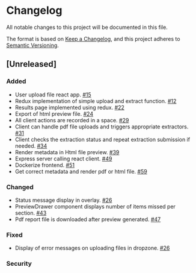 # Changelog
All notable changes to this project will be documented in this file.

The format is based on [Keep a Changelog](https://keepachangelog.com/en/1.0.0/),
and this project adheres to [Semantic Versioning](https://semver.org/spec/v2.0.0.html).

## [Unreleased]

### Added
- User upload file react app. [#15](https://github.com/clowder-framework/CONSORT-frontend/issues/15)
- Redux implementation of simple upload and extract function. [#12](https://github.com/clowder-framework/CONSORT-frontend/issues/12)
- Results page implemented using redux. [#22](https://github.com/clowder-framework/CONSORT-frontend/issues/22)
- Export of html preview file. [#24](https://github.com/clowder-framework/CONSORT-frontend/issues/24)
- All client actions are recorded in a space. [#29](https://github.com/clowder-framework/CONSORT-frontend/issues/29)
- Client can handle pdf file uploads and triggers appropriate extractors. [#31](https://github.com/clowder-framework/CONSORT-frontend/issues/31)
- Client checks the extraction status and repeat extraction submission if needed. [#34](https://github.com/clowder-framework/CONSORT-frontend/issues/34)
- Render metadata in Html file preview. [#39](https://github.com/clowder-framework/CONSORT-frontend/issues/39)
- Express server calling react client. [#49](https://github.com/clowder-framework/CONSORT-frontend/issues/49)
- Dockerize frontend. [#51](https://github.com/clowder-framework/CONSORT-frontend/issues/51)
- Get correct metadata and render pdf or html file. [#59](https://github.com/clowder-framework/CONSORT-frontend/issues/59)

### Changed
- Status message display in overlay. [#26](https://github.com/clowder-framework/CONSORT-frontend/issues/26)
- PreviewDrawer component displays number of items missed per section. [#43](https://github.com/clowder-framework/CONSORT-frontend/issues/43)
- Pdf report file is downloaded after preview generated. [#47](https://github.com/clowder-framework/CONSORT-frontend/issues/47)

### Fixed
- Display of error messages on uploading files in dropzone. [#26](https://github.com/clowder-framework/CONSORT-frontend/issues/26)

### Security




